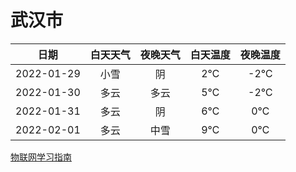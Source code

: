 # 武汉市
|日期|白天天气|夜晚天气|白天温度|夜晚温度|
|:--:|:--:|:--:|:--:|:--:|
|2022-01-29|小雪|阴|2℃|-2℃|
|2022-01-30|多云|多云|5℃|-2℃|
|2022-01-31|多云|阴|6℃|0℃|
|2022-02-01|多云|中雪|9℃|0℃|
 
[物联网学习指南](http://doc.lziqi.top/IoT)
